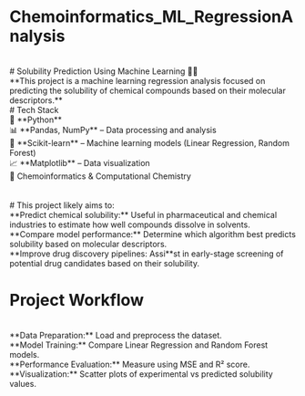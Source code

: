 # Chemoinformatics_ML_RegressionAnalysis
<br>
# Solubility Prediction Using Machine Learning 🚀🔬
<br>
**This project is a machine learning regression analysis focused on predicting the solubility of chemical compounds based on their molecular descriptors.**

<br>
# Tech Stack 
<br>
🐍 **Python** <br>
📊 **Pandas, NumPy** – Data processing and analysis <br>
🤖 **Scikit-learn** – Machine learning models (Linear Regression, Random Forest) <br>
📈 **Matplotlib** – Data visualization <br>
🧪 Chemoinformatics & Computational Chemistry <br>
<br>

<br>
# This project likely aims to:
<br>
**Predict chemical solubility:** Useful in pharmaceutical and chemical industries to estimate how well compounds dissolve in solvents.<br>
**Compare model performance:** Determine which algorithm best predicts solubility based on molecular descriptors.<br>
**Improve drug discovery pipelines: Assi**st in early-stage screening of potential drug candidates based on their solubility.<br>

# Project Workflow
<br>
**Data Preparation:** Load and preprocess the dataset. <br>
**Model Training:** Compare Linear Regression and Random Forest models.<br>
**Performance Evaluation:** Measure using MSE and R² score.<br>
**Visualization:** Scatter plots of experimental vs predicted solubility values.<br>
